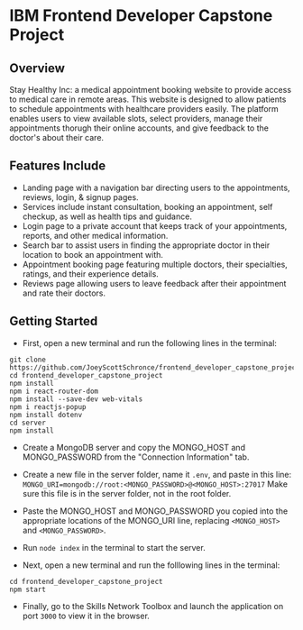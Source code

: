 # **IBM Frontend Developer Capstone Project**

## **Overview**
Stay Healthy Inc: a medical appointment booking website to provide access to medical care in remote areas. 
This website is designed to allow patients to schedule appointments with healthcare providers easily.
The platform enables users to view available slots, select providers, manage their appointments thorugh their online accounts, and give feedback to the doctor's about their care.

## **Features Include**
* Landing page with a navigation bar directing users to the appointments, reviews, login, & signup pages.
* Services include instant consultation, booking an appointment, self checkup, as well as health tips and guidance.
* Login page to a private account that keeps track of your appointments, reports, and other medical information.
* Search bar to assist users in finding the appropriate doctor in their location to book an appointment with.
* Appointment booking page featuring multiple doctors, their specialties, ratings, and their experience details.
* Reviews page allowing users to leave feedback after their appointment and rate their doctors.

## **Getting Started**
* First, open a new terminal and run the following lines in the terminal:

```
git clone https://github.com/JoeyScottSchronce/frontend_developer_capstone_project
cd frontend_developer_capstone_project 
npm install
npm i react-router-dom
npm install --save-dev web-vitals
npm i reactjs-popup
npm install dotenv
cd server
npm install
```

* Create a MongoDB server and copy the MONGO_HOST and MONGO_PASSWORD from the "Connection Information" tab.
  
* Create a new file in the server folder, name it `.env`, and paste in this line:  ```MONGO_URI=mongodb://root:<MONGO_PASSWORD>@<MONGO_HOST>:27017```  Make sure this file is in the server folder, not in the root folder.
  
* Paste the MONGO_HOST and MONGO_PASSWORD you copied into the appropriate locations  of the MONGO_URI line, replacing `<MONGO_HOST>` and `<MONGO_PASSWORD>`.

* Run `node index` in the terminal to start the server.

* Next, open a new terminal and run the folllowing lines in the terminal:

```
cd frontend_developer_capstone_project
npm start
```

* Finally, go to the Skills Network Toolbox and launch the application on port `3000` to view it in the browser.


